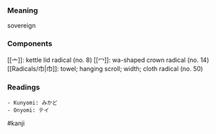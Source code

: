 ### Meaning

sovereign

### Components

[[亠]]: kettle lid radical (no. 8) [[冖]]: wa-shaped crown radical (no. 14) [[Radicals/巾|巾]]: towel; hanging scroll; width; cloth radical (no. 50)

### Readings

```
- Kunyomi: みかど
- Onyomi: テイ
```

#kanji